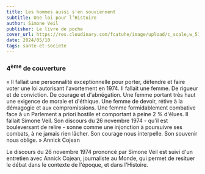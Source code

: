 ```yaml
---
title: Les hommes aussi s'en souviennent
subtitle: Une loi pour l’Histoire
author: Simone Veil
publisher: Le livre de poche
cover_url: https://res.cloudinary.com/fcatuhe/image/upload/c_scale,w_512/v1711899163/raphaele-rodellar.fr/bibliotheque/9782253091684.jpg
date: 2024/05/10
tags: sante-et-societe
---
```


### 4<sup>ème</sup> de couverture

« Il fallait une personnalité exceptionnelle pour porter, défendre et faire voter une loi autorisant l'avortement en 1974. Il fallait une femme. De rigueur et de conviction. De courage et d'abnégation. Une femme portant très haut une exigence de morale et d'éthique.
Une femme de devoir, rétive à la démagogie et aux compromissions. Une femme formidablement combative face à un Parlement a priori hostile et comportant à peine 2 % d'élues.
Il fallait Simone Veil.
Son discours du 26 novembre 1974 - qu'il est bouleversant de relire - sonne comme une injonction à poursuivre ses combats, à ne jamais rien lâcher.
Son courage nous interpelle.
Son souvenir nous oblige. »
Annick Cojean

Le discours du 26 novembre 1974 prononcé par Simone Veil est suivi d'un entretien avec Annick Cojean, journaliste au Monde, qui permet de resituer le débat dans le contexte de l'époque, et dans l'Histoire.
